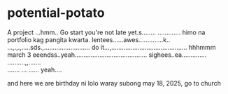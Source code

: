 # potential-potato
A project
...hmm..
Go start you're not late yet.s........
.............
himo na portfolio kag pangita kwarta. lentees......awes..............k..
...,.,.,.....sds.,..........................
do it...,...........................................
 hhhmmm march 3 eeendss..yeah.........................................
 sighees..ea..............
 <br>..........,,.......
 <br>.......
...
......
 yeah....

 and here we are birthday ni lolo waray subong may 18, 2025, go to church
<!-- I will start today freelancing and VA help meqq....

help me help me helpppp.....

mashed potato
heyy

hello. s.
